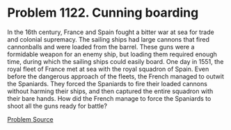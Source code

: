 # Problem 1122. Cunning boarding 

In the 16th century, France and Spain fought a bitter war at sea for trade and colonial supremacy. The sailing ships had large cannons that fired cannonballs and were loaded from the barrel. These guns were a formidable weapon for an enemy ship, but loading them required enough time, during which the sailing ships could easily board. One day in 1551, the royal fleet of France met at sea with the royal squadron of Spain. Even before the dangerous approach of the fleets, the French managed to outwit the Spaniards. They forced the Spaniards to fire their loaded cannons without harming their ships, and then captured the entire squadron with their bare hands. How did the French manage to force the Spaniards to shoot all the guns ready for battle?

[Problem Source](https://www.trizland.ru/tasks/5573/)